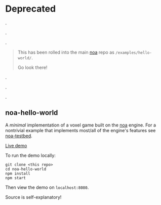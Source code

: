 

<!-- Start index.js -->

  # Deprecated

.

.

.

>  
> This has been rolled into the main [noa](https://github.com/andyhall/noa)
repo as `/examples/hello-world/`. 
> 
> Go look there!
>  

.

.

.

## noa-hello-world 
A *minimal* implementation of a voxel game built on the 
[noa](https://github.com/andyhall/noa) engine. For a
nontrivial example that implements most/all of the engine's
features see [noa-testbed](https://github.com/andyhall/noa-testbed).

[Live demo](http://andyhall.github.io/noa-hello-world)

To run the demo locally:

```shell
git clone <this repo>
cd noa-hello-world
npm install
npm start
```
Then view the demo on `localhost:8080`.

Source is self-explanatory!

  

<!-- End index.js -->

